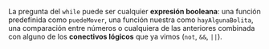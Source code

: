 La pregunta del `while` puede ser cualquier **expresión booleana**: una función predefinida como `puedeMover`, una función nuestra como `hayAlgunaBolita`, una comparación entre números o cualquiera de las anteriores combinada con alguno de los **conectivos lógicos** que ya vimos (`not`, `&&`, `||`).